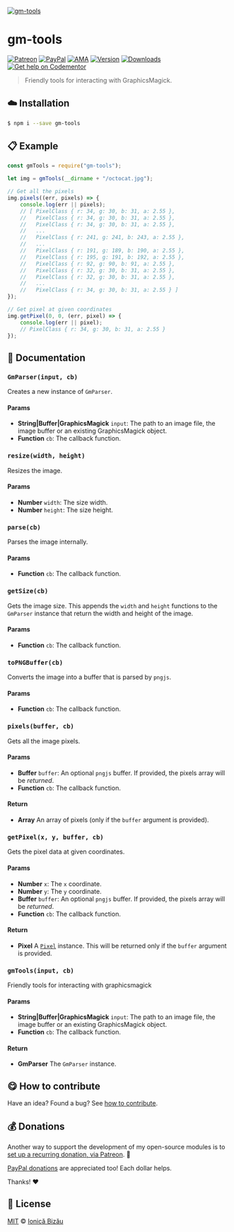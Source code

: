 
[![gm-tools](http://i.imgur.com/LzmaKvH.png)](#)

# gm-tools

 [![Patreon](https://img.shields.io/badge/Support%20me%20on-Patreon-%23e6461a.svg)][paypal-donations] [![PayPal](https://img.shields.io/badge/%24-paypal-f39c12.svg)][paypal-donations] [![AMA](https://img.shields.io/badge/ask%20me-anything-1abc9c.svg)](https://github.com/IonicaBizau/ama) [![Version](https://img.shields.io/npm/v/gm-tools.svg)](https://www.npmjs.com/package/gm-tools) [![Downloads](https://img.shields.io/npm/dt/gm-tools.svg)](https://www.npmjs.com/package/gm-tools) [![Get help on Codementor](https://cdn.codementor.io/badges/get_help_github.svg)](https://www.codementor.io/johnnyb?utm_source=github&utm_medium=button&utm_term=johnnyb&utm_campaign=github)

> Friendly tools for interacting with GraphicsMagick.

## :cloud: Installation

```sh
$ npm i --save gm-tools
```


## :clipboard: Example



```js
const gmTools = require("gm-tools");

let img = gmTools(__dirname + "/octocat.jpg");

// Get all the pixels
img.pixels((err, pixels) => {
    console.log(err || pixels);
    // [ PixelClass { r: 34, g: 30, b: 31, a: 2.55 },
    //   PixelClass { r: 34, g: 30, b: 31, a: 2.55 },
    //   PixelClass { r: 34, g: 30, b: 31, a: 2.55 },
    //   ...
    //   PixelClass { r: 241, g: 241, b: 243, a: 2.55 },
    //   ...
    //   PixelClass { r: 191, g: 189, b: 190, a: 2.55 },
    //   PixelClass { r: 195, g: 191, b: 192, a: 2.55 },
    //   PixelClass { r: 92, g: 90, b: 91, a: 2.55 },
    //   PixelClass { r: 32, g: 30, b: 31, a: 2.55 },
    //   PixelClass { r: 32, g: 30, b: 31, a: 2.55 },
    //   ...
    //   PixelClass { r: 34, g: 30, b: 31, a: 2.55 } ]
});

// Get pixel at given coordinates
img.getPixel(0, 0, (err, pixel) => {
    console.log(err || pixel);
    // PixelClass { r: 34, g: 30, b: 31, a: 2.55 }
});
```

## :memo: Documentation


### `GmParser(input, cb)`
Creates a new instance of `GmParser`.

#### Params
- **String|Buffer|GraphicsMagick** `input`: The path to an image file, the image buffer or an existing GraphicsMagick object.
- **Function** `cb`: The callback function.

### `resize(width, height)`
Resizes the image.

#### Params
- **Number** `width`: The size width.
- **Number** `height`: The size height.

### `parse(cb)`
Parses the image internally.

#### Params
- **Function** `cb`: The callback function.

### `getSize(cb)`
Gets the image size. This appends the `width` and `height` functions to
the `GmParser` instance that return the width and height of the image.

#### Params
- **Function** `cb`: The callback function.

### `toPNGBuffer(cb)`
Converts the image into a buffer that is parsed by `pngjs`.

#### Params
- **Function** `cb`: The callback function.

### `pixels(buffer, cb)`
Gets all the image pixels.

#### Params
- **Buffer** `buffer`: An optional `pngjs` buffer. If provided, the pixels array will be *returned*.
- **Function** `cb`: The callback function.

#### Return
- **Array** An array of pixels (only if the `buffer` argument is provided).

### `getPixel(x, y, buffer, cb)`
Gets the pixel data at given coordinates.

#### Params
- **Number** `x`: The `x` coordinate.
- **Number** `y`: The `y` coordinate.
- **Buffer** `buffer`: An optional `pngjs` buffer. If provided, the pixels array will be *returned*.
- **Function** `cb`: The callback function.

#### Return
- **Pixel** A [`Pixel`](https://github.com/IonicaBizau/pixel-class) instance. This will be returned only if the `buffer` argument is provided.

### `gmTools(input, cb)`
Friendly tools for interacting with graphicsmagick

#### Params
- **String|Buffer|GraphicsMagick** `input`: The path to an image file, the image buffer or an existing GraphicsMagick object.
- **Function** `cb`: The callback function.

#### Return
- **GmParser** The `GmParser` instance.



## :yum: How to contribute
Have an idea? Found a bug? See [how to contribute][contributing].

## :moneybag: Donations

Another way to support the development of my open-source modules is
to [set up a recurring donation, via Patreon][patreon]. :rocket:

[PayPal donations][paypal-donations] are appreciated too! Each dollar helps.

Thanks! :heart:


## :scroll: License

[MIT][license] © [Ionică Bizău][website]

[patreon]: https://www.patreon.com/ionicabizau
[paypal-donations]: https://www.paypal.com/cgi-bin/webscr?cmd=_s-xclick&hosted_button_id=RVXDDLKKLQRJW
[donate-now]: http://i.imgur.com/6cMbHOC.png

[license]: http://showalicense.com/?fullname=Ionic%C4%83%20Biz%C4%83u%20%3Cbizauionica%40gmail.com%3E%20(http%3A%2F%2Fionicabizau.net)&year=2016#license-mit
[website]: http://ionicabizau.net
[contributing]: /CONTRIBUTING.md
[docs]: /DOCUMENTATION.md
